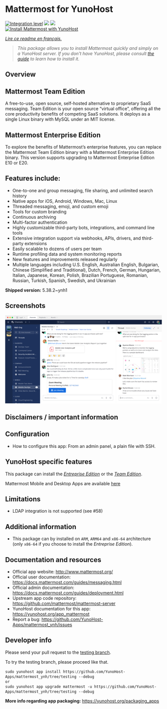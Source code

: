<!--
N.B.: This README was automatically generated by https://github.com/YunoHost/apps/tree/master/tools/README-generator
It shall NOT be edited by hand.
-->

# Mattermost for YunoHost

[![Integration level](https://dash.yunohost.org/integration/mattermost.svg)](https://dash.yunohost.org/appci/app/mattermost) ![](https://ci-apps.yunohost.org/ci/badges/mattermost.status.svg) ![](https://ci-apps.yunohost.org/ci/badges/mattermost.maintain.svg)  
[![Install Mattermost with YunoHost](https://install-app.yunohost.org/install-with-yunohost.svg)](https://install-app.yunohost.org/?app=mattermost)

*[Lire ce readme en français.](./README_fr.md)*

> *This package allows you to install Mattermost quickly and simply on a YunoHost server.
If you don't have YunoHost, please consult [the guide](https://yunohost.org/#/install) to learn how to install it.*

## Overview

## Mattermost Team Edition
A free-to-use, open source, self-hosted alternative to proprietary SaaS messaging. Team Edition is your open source “virtual office”, offering all the core productivity benefits of competing SaaS solutions. It deploys as a single Linux binary with MySQL under an MIT license.

## Mattermost Enterprise Edition
To explore the benefits of Mattermost’s enterprise features, you can replace the Mattermost Team Edition binary with a Mattermost Enterprise Edition binary. This version supports upgrading to Mattermost Enterprise Edition E10 or E20.

## Features include:

- One-to-one and group messaging, file sharing, and unlimited search history
- Native apps for iOS, Android, Windows, Mac, Linux
- Threaded messaging, emoji, and custom emoji
- Tools for custom branding
- Continuous archiving
- Multi-factor authentication
- Highly customizable third-party bots, integrations, and command line tools
- Extensive integration support via webhooks, APIs, drivers, and third-party extensions
- Easily scalable to dozens of users per team
- Runtime profiling data and system monitoring reports
- New features and improvements released regularly
- Multiple languages including U.S. English, Australian English, Bulgarian, Chinese (Simplified and Traditional), Dutch, French, German, Hungarian, Italian, Japanese, Korean, Polish, Brazilian Portuguese, Romanian, Russian, Turkish, Spanish, Swedish, and Ukrainian


**Shipped version:** 5.38.2~ynh1



## Screenshots

![](./doc/screenshots/screenshot.png)

## Disclaimers / important information

## Configuration

* How to configure this app: From an admin panel, a plain file with SSH.

## YunoHost specific features

This package can install the [*Entreprise Edition*](https://docs.mattermost.com/overview/product.html#mattermost-enterprise-edition) or the [*Team Edition*](https://docs.mattermost.com/overview/product.html#mattermost-team-edition).

Mattermost Mobile and Desktop Apps are available [here](https://mattermost.com/download/)

## Limitations

* LDAP integration is not supported (see #58)

## Additional information

* This package can by installed on `ARM`, `ARM64` and `x86-64` architecture (only `x86-64` if you choose to install the *Entreprise Edition*).

## Documentation and resources

* Official app website: http://www.mattermost.org/
* Official user documentation: https://docs.mattermost.com/guides/messaging.html
* Official admin documentation: https://docs.mattermost.com/guides/deployment.html
* Upstream app code repository: https://github.com/mattermost/mattermost-server
* YunoHost documentation for this app: https://yunohost.org/app_mattermost
* Report a bug: https://github.com/YunoHost-Apps/mattermost_ynh/issues

## Developer info

Please send your pull request to the [testing branch](https://github.com/YunoHost-Apps/mattermost_ynh/tree/testing).

To try the testing branch, please proceed like that.
```
sudo yunohost app install https://github.com/YunoHost-Apps/mattermost_ynh/tree/testing --debug
or
sudo yunohost app upgrade mattermost -u https://github.com/YunoHost-Apps/mattermost_ynh/tree/testing --debug
```

**More info regarding app packaging:** https://yunohost.org/packaging_apps